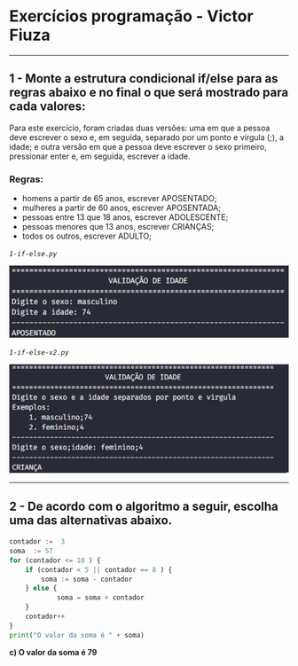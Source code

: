 # Exercícios programação - Victor Fiuza


---

## 1 - Monte a estrutura condicional if/else para as regras abaixo e no final o que será mostrado para cada valores:

Para este exercício, foram criadas duas versões: uma em que a pessoa deve escrever o sexo e, em seguida, separado por um ponto e vírgula (;), a idade; e outra versão em que a pessoa deve escrever o sexo primeiro, pressionar enter e, em seguida, escrever a idade.

### Regras:
- homens a partir de 65 anos, escrever APOSENTADO;
- mulheres a partir de 60 anos, escrever APOSENTADA;
- pessoas entre 13 que 18 anos, escrever ADOLESCENTE;
- pessoas menores que 13 anos, escrever CRIANÇAS;
- todos os outros, escrever ADULTO;

*`1-if-else.py`* 

![resultados](./assets/result_1.png)
 
 *`1-if-else-v2.py`* 

![resultados](./assets/result_2.png)

---

## 2 - De acordo com o algoritmo a seguir, escolha uma das alternativas abaixo.
```python
contador :=  3
soma  := 57
for (contador <= 10 ) {
	if (contador < 5 || contador == 8 ) {
		soma := soma - contador
    } else {
            soma = soma + contador
    }
	contador++
} 
print("O valor da soma é " + soma)
```

**c) O valor da soma é 79**